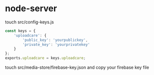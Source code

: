 # node-server

touch src/config-keys.js

```javascript
const keys = {
    'uploadcare': {
        'public_key': 'yourpublickey',
        'private_key': 'yourprivatekey'
    }
};
exports.uploadcare = keys.uploadcare;
```

touch src/media-store/firebase-key.json
and copy your firebase key file
